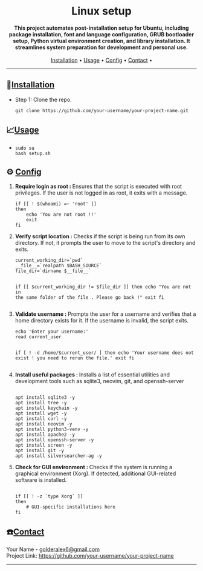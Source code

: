 <h1 align="center">Linux setup</h1>

<p align="center">
    <strong>This project automates post-installation setup for Ubuntu, including package installation, font and language configuration, GRUB bootloader setup, Python virtual environment creation, and library installation. It streamlines system preparation for development and personal use.</strong>
    <br />
    <br />
    <a href="#installation">Installation</a> •
    <a href="#usage">Usage</a> •
    <a href="#config">Config</a> •
    <a href="#contact">Contact</a> •
</p>

<hr />

<h2 id="installation">📁<ins>Installation</ins></h2>
<ul>
    <li>Step 1: Clone the repo.
    <pre><code>git clone https://github.com/your-username/your-project-name.git</code></pre>
    </li>
</ul>

<h2 id="usage">📈<ins>Usage</ins></h2>
<ul>
<li>
<pre><code>sudo su
bash setup.sh
</code></pre>
</li>

</ul>

<h2 id="usage">⚙️  <ins>Config</ins></h2>
<ol>
<li>
    <p><b>Require login as root : </b>Ensures that the script is executed with root privileges. If the user is not logged in as root, it exits with a message.</p>
<pre><code>if [[ ! $(whoami) =~ 'root' ]]
then
	echo 'You are not root !!'
	exit
fi</code></pre>
</li>


<li>
    <p><b>Verify script location : </b>Checks if the script is being run from its own directory. If not, it prompts the user to move to the script's directory and exits.</p>
<pre><code>current_working_dir=`pwd`
__file__=`realpath $BASH_SOURCE`
file_dir=`dirname $__file__`

if [[ $current_working_dir != $file_dir ]]
then
    echo "You are not in the same folder of the file . Please go back !"
	exit
fi</code></pre>
</li>

<li>
    <p><b>Validate username : </b>Prompts the user for a username and verifies that a home directory exists for it. If the username is invalid, the script exits.</p>
<pre><code>echo 'Enter your username:'
read current_user

if [ ! -d /home/$current_user/ ]
then
    echo 'Your username does not exist ! you need to rerun the file.'
	exit
fi</code></pre>
</li>

<li>
    <p><b>Install useful packages : </b>Installs a list of essential utilities and development tools such as sqlite3, neovim, git, and openssh-server</p>
<pre><code>
apt install sqlite3 -y
apt install tree -y
apt install keychain -y
apt install wget -y
apt install curl -y
apt install neovim -y
apt install python3-venv -y
apt install apache2 -y
apt install openssh-server -y
apt install screen -y
apt install git -y
apt install silversearcher-ag -y
</code></pre>
</li>

<li>
    <p><b>Check for GUI environment : </b>Checks if the system is running a graphical environment (Xorg). If detected, additional GUI-related software is installed.</p>
<pre><code>
if [[ ! -z `type Xorg` ]]
then
	# GUI-specific installations here
fi
</code></pre>
</li>

</ol>

<h2 id="contact">☎️<ins>Contact</ins></h2>
<p>
    Your Name - <a href="mailto:golderalex6@gmail.com">golderalex6@gmail.com</a><br>
    Project Link: <a href="https://github.com/your-username/your-project-name">https://github.com/your-username/your-project-name</a>
</p>

<hr />
